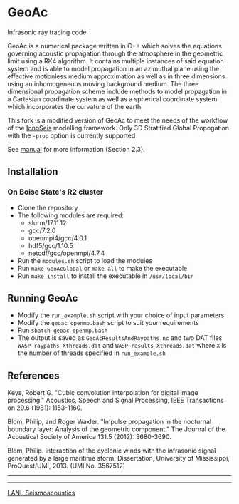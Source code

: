 # GeoAc
Infrasonic ray tracing code

GeoAc is a numerical package written in C++ which solves the equations governing acoustic 
propagation through the atmosphere in the geometric limit using a RK4 algorithm.  It contains
multiple instances of said equation system and is able to model propagation in an azimuthal 
plane using the effective motionless medium approximation as well as in three dimensions 
using an inhomogeneous moving background medium.  The three dimensional propagation scheme 
include methods to model propagation in a Cartesian coordinate system as well as a spherical 
coordinate system which incorporates the curvature of the earth. 

This fork is a modified version of GeoAc to meet the needs of the workflow of the [IonoSeis](https://www.mdpi.com/2073-4433/10/8/443) modelling framework. 
Only 3D Stratified Global Propogation with the `-prop` option is currently supported

See [manual](https://github.com/BoiseState-AdaptLab/GeoAc/blob/main/GeoAc_Manual.pdf) for more information (Section 2.3).


## Installation

### On Boise State's R2 cluster

* Clone the repository
* The following modules are required:
  * slurm/17.11.12 
  * gcc/7.2.0 
  * openmpi4/gcc/4.0.1 
  * hdf5/gcc/1.10.5
  * netcdf/gcc/openmpi/4.7.4
* Run the `modules.sh` script to load the modules
* Run `make GeoAcGlobal` or `make all` to make the executable
* Run `make install` to install the executable in `/usr/local/bin`


## Running GeoAc
* Modify the `run_example.sh` script with your choice of input parameters
* Modify the `geoac_openmp.bash` script to suit your requirements
* Run `sbatch geoac_openmp.bash`
* The output is saved as `GeoAcResultsAndRaypaths.nc` and two DAT files `WASP_raypaths_Xthreads.dat` and `WASP_results_Xthreads.dat` where `X` is the number of threads specified in `run_example.sh`

## References

Keys, Robert G. "Cubic convolution interpolation for digital image processing." Acoustics, Speech and Signal Processing, IEEE Transactions on 29.6 (1981): 1153-1160.

Blom, Philip, and Roger Waxler. "Impulse propagation in the nocturnal boundary layer: Analysis of the geometric component." The Journal of the Acoustical Society of America 131.5 (2012): 3680-3690.

Blom, Philip. Interaction of the cyclonic winds with the infrasonic signal generated by a large maritime storm. Dissertation, University of Mississippi, ProQuest/UMI, 2013. (UMI No. 3567512)

___________________________________________
___________________________________________

[LANL Seismoacoustics](https://lanl-seismoacoustics.github.io/)
